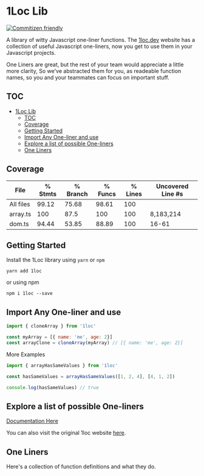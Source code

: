 # 1Loc Lib

[![Commitizen friendly](https://img.shields.io/badge/commitizen-friendly-brightgreen.svg)](http://commitizen.github.io/cz-cli/)

A library of witty Javascript one-liner functions. The [1loc.dev](https://1loc.dev/) website has a collection of useful Javascript one-liners, now you get to use them in your Javascript projects.

One Liners are great, but the rest of your team would appreciate a little more clarity, So we've abstracted them for you, as readeable function names, so you and your teammates can focus on important stuff.

## TOC

- [1Loc Lib](#1loc-lib)
  - [TOC](#toc)
  - [Coverage](#coverage)
  - [Getting Started](#getting-started)
  - [Import Any One-liner and use](#import-any-one-liner-and-use)
  - [Explore a list of possible One-liners](#explore-a-list-of-possible-one-liners)
  - [One Liners](#one-liners)

## Coverage

File      | % Stmts | % Branch | % Funcs | % Lines | Uncovered Line #s
----------|---------|----------|---------|---------|-------------------
All files |   99.12 |    75.68 |   98.61 |     100 |
 array.ts |     100 |     87.5 |     100 |     100 | 8,183,214
 dom.ts   |   94.44 |    53.85 |   88.89 |     100 | 16-61

## Getting Started

Install the 1Loc library using `yarn` or `npm`

```console
yarn add 1loc
```

or using npm

```console
npm i 1loc --save
```

## Import Any One-liner and use

```js
import { cloneArray } from '1loc'

const myArray = [{ name: 'me', age: 2}]
const arrayClone = cloneArray(myArray) // [{ name: 'me', age: 2}]

```

More Examples

```js
import { arrayHasSameValues } from '1loc'

const hasSameValues = arrayHasSameValues([1, 2, 4], [4, 1, 2])

console.log(hasSameValues) // true
```

## Explore a list of possible One-liners

[Documentation Here](https://martins-victor.gitbook.io/1loc-lib/)

You can also visit the original 1loc website [here](https://1loc.dev/).

## One Liners

Here's a collection of function definitions and what they do.
